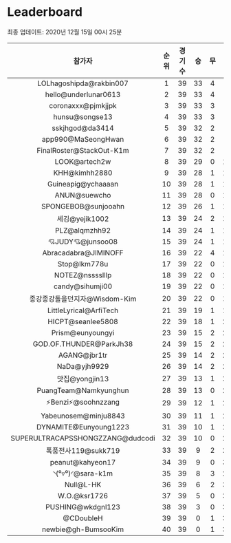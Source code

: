 # Leaderboard
최종 업데이트: 2020년 12월 15일 00시 25분




| 참가자 | 순위 | 경기수 | 승 | 무 | 패 | 승점 |
|:---:|:---:|:---:|:---:|:---:|:---:|:---:|
| LOLhagoshipda@rakbin007 | 1 | 39 | 33 | 4 | 2 | 103 |
| hello@underlunar0613 | 2 | 39 | 33 | 4 | 2 | 103 |
| coronaxxx@pjmkjjpk | 3 | 39 | 33 | 3 | 3 | 102 |
| hunsu@songse13 | 4 | 39 | 33 | 3 | 3 | 102 |
| sskjhgod@da3414 | 5 | 39 | 32 | 2 | 5 | 98 |
| app990@MaSeongHwan | 6 | 39 | 32 | 2 | 5 | 98 |
| FinalRoster@StackOut-K1m | 7 | 39 | 32 | 2 | 5 | 98 |
| LOOK@artech2w | 8 | 39 | 29 | 0 | 10 | 87 |
| KHH@kimhh2880 | 9 | 39 | 28 | 1 | 10 | 85 |
| Guineapig@ychaaaan | 10 | 39 | 28 | 1 | 10 | 85 |
| ANUN@suewcho | 11 | 39 | 28 | 0 | 11 | 84 |
| SPONGEBOB@sunjooahn | 12 | 39 | 26 | 1 | 12 | 79 |
| 세깅@yejik1002 | 13 | 39 | 24 | 2 | 13 | 74 |
| PLZ@alqmzhh92 | 14 | 39 | 24 | 1 | 14 | 73 |
| 💘JUDY💘@junsoo08 | 15 | 39 | 24 | 1 | 14 | 73 |
| Abracadabra@JIMINOFF | 16 | 39 | 22 | 4 | 13 | 70 |
| Stop@lkm778u | 17 | 39 | 22 | 0 | 17 | 66 |
| NOTEZ@nsssslllp | 18 | 39 | 22 | 0 | 17 | 66 |
| candy@sihumji00 | 19 | 39 | 22 | 0 | 17 | 66 |
| 종강종강돌을던지자@Wisdom-Kim | 20 | 39 | 22 | 0 | 17 | 66 |
| LittleLyrical@ArfiTech | 21 | 39 | 19 | 1 | 19 | 58 |
| HICPT@seanlee5808 | 22 | 39 | 18 | 1 | 20 | 55 |
| Prism@eunyoungyi | 23 | 39 | 15 | 2 | 22 | 47 |
| GOD.OF.THUNDER@ParkJh38 | 24 | 39 | 15 | 2 | 22 | 47 |
| AGANG@jbr1tr | 25 | 39 | 14 | 2 | 23 | 44 |
| NaDa@yjh9929 | 26 | 39 | 14 | 2 | 23 | 44 |
| 맛집@yongjin13 | 27 | 39 | 13 | 1 | 25 | 40 |
| PuangTeam@Namkyunghun | 28 | 39 | 13 | 0 | 26 | 39 |
| ⚡Benzi⚡@soohnzzang | 29 | 39 | 12 | 1 | 26 | 37 |
| Yabeunosem@minju8843 | 30 | 39 | 11 | 1 | 27 | 34 |
| DYNAMITE@Eunyoung1223 | 31 | 39 | 10 | 1 | 28 | 31 |
| SUPERULTRACAPSSHONGZZANG@dudcodi | 32 | 39 | 10 | 0 | 29 | 30 |
| 폭풍전사119@sukk719 | 33 | 39 | 9 | 2 | 28 | 29 |
| peanut@kahyeon17 | 34 | 39 | 9 | 0 | 30 | 27 |
| ◝(⁰▿⁰)◜@sara-k1m | 35 | 39 | 8 | 3 | 28 | 27 |
| Null@L-HK | 36 | 39 | 6 | 2 | 31 | 20 |
| W.O.@ksr1726 | 37 | 39 | 5 | 0 | 34 | 15 |
| PUSHING@wkdgnl123 | 38 | 39 | 3 | 0 | 36 | 9 |
| @CDoubleH | 39 | 39 | 0 | 1 | 38 | 1 |
| newbie@gh-BumsooKim | 40 | 39 | 0 | 1 | 38 | 1 |